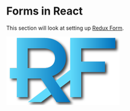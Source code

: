 # Forms in React

This section will look at setting up [Redux Form](http://redux-form.com/).

<img src="../../images/redux_form.png" width="300">
